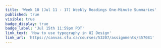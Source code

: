 ```yaml
---
title: 'Week 10 (Jul 11 - 17) Weekly Readings One-Minute Summaries'
published: true
visible: true
badge_display: true
badge_label: 'Jul 15th 11:59pm PDT'
link_text: 'How to use typography in UI Design'
link_url: 'https://canvas.sfu.ca/courses/53207/assignments/457081'
---
```

